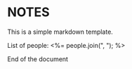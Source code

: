 # NOTES
This is a simple markdown template.  

List of people: <%= people.join(", "); %>

End of the document